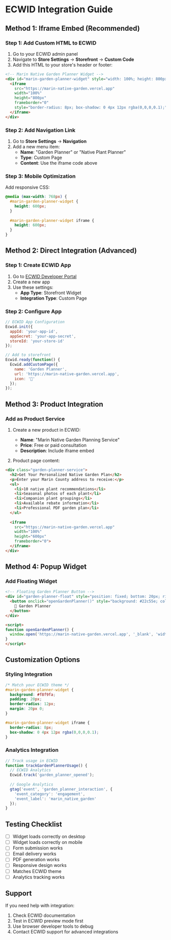 # ECWID Integration Guide

## Method 1: Iframe Embed (Recommended)

### Step 1: Add Custom HTML to ECWID
1. Go to your ECWID admin panel
2. Navigate to **Store Settings** → **Storefront** → **Custom Code**
3. Add this HTML to your store's header or footer:

```html
<!-- Marin Native Garden Planner Widget -->
<div id="marin-garden-planner-widget" style="width: 100%; height: 800px; border: none;">
  <iframe 
    src="https://marin-native-garden.vercel.app" 
    width="100%" 
    height="800px" 
    frameborder="0"
    style="border-radius: 8px; box-shadow: 0 4px 12px rgba(0,0,0,0.1);">
  </iframe>
</div>
```

### Step 2: Add Navigation Link
1. Go to **Store Settings** → **Navigation**
2. Add a new menu item:
   - **Name**: "Garden Planner" or "Native Plant Planner"
   - **Type**: Custom Page
   - **Content**: Use the iframe code above

### Step 3: Mobile Optimization
Add responsive CSS:

```css
@media (max-width: 768px) {
  #marin-garden-planner-widget {
    height: 600px;
  }
  
  #marin-garden-planner-widget iframe {
    height: 600px;
  }
}
```

## Method 2: Direct Integration (Advanced)

### Step 1: Create ECWID App
1. Go to [ECWID Developer Portal](https://developers.ecwid.com/)
2. Create a new app
3. Use these settings:
   - **App Type**: Storefront Widget
   - **Integration Type**: Custom Page

### Step 2: Configure App
```javascript
// ECWID App Configuration
Ecwid.init({
  appId: 'your-app-id',
  appSecret: 'your-app-secret',
  storeId: 'your-store-id'
});

// Add to storefront
Ecwid.ready(function() {
  Ecwid.addCustomPage({
    name: 'Garden Planner',
    url: 'https://marin-native-garden.vercel.app',
    icon: '🌱'
  });
});
```

## Method 3: Product Integration

### Add as Product Service
1. Create a new product in ECWID:
   - **Name**: "Marin Native Garden Planning Service"
   - **Price**: Free or paid consultation
   - **Description**: Include iframe embed

2. Product page content:
```html
<div class="garden-planner-service">
  <h2>Get Your Personalized Native Garden Plan</h2>
  <p>Enter your Marin County address to receive:</p>
  <ul>
    <li>10 native plant recommendations</li>
    <li>Seasonal photos of each plant</li>
    <li>Companion plant groupings</li>
    <li>Available rebate information</li>
    <li>Professional PDF garden plan</li>
  </ul>
  
  <iframe 
    src="https://marin-native-garden.vercel.app" 
    width="100%" 
    height="600px" 
    frameborder="0">
  </iframe>
</div>
```

## Method 4: Popup Widget

### Add Floating Widget
```html
<!-- Floating Garden Planner Button -->
<div id="garden-planner-float" style="position: fixed; bottom: 20px; right: 20px; z-index: 1000;">
  <button onclick="openGardenPlanner()" style="background: #22c55e; color: white; border: none; padding: 15px; border-radius: 50px; cursor: pointer; box-shadow: 0 4px 12px rgba(0,0,0,0.2);">
    🌱 Garden Planner
  </button>
</div>

<script>
function openGardenPlanner() {
  window.open('https://marin-native-garden.vercel.app', '_blank', 'width=1200,height=800,scrollbars=yes,resizable=yes');
}
</script>
```

## Customization Options

### Styling Integration
```css
/* Match your ECWID theme */
#marin-garden-planner-widget {
  background: #f8f9fa;
  padding: 20px;
  border-radius: 12px;
  margin: 20px 0;
}

#marin-garden-planner-widget iframe {
  border-radius: 8px;
  box-shadow: 0 4px 12px rgba(0,0,0,0.1);
}
```

### Analytics Integration
```javascript
// Track usage in ECWID
function trackGardenPlannerUsage() {
  // ECWID Analytics
  Ecwid.track('garden_planner_opened');
  
  // Google Analytics
  gtag('event', 'garden_planner_interaction', {
    'event_category': 'engagement',
    'event_label': 'marin_native_garden'
  });
}
```

## Testing Checklist

- [ ] Widget loads correctly on desktop
- [ ] Widget loads correctly on mobile
- [ ] Form submission works
- [ ] Email delivery works
- [ ] PDF generation works
- [ ] Responsive design works
- [ ] Matches ECWID theme
- [ ] Analytics tracking works

## Support

If you need help with integration:
1. Check ECWID documentation
2. Test in ECWID preview mode first
3. Use browser developer tools to debug
4. Contact ECWID support for advanced integrations
